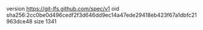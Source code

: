 version https://git-lfs.github.com/spec/v1
oid sha256:2cc0be0d496cedf2f3d646dd9ec14a47ede29418eb423f67a1dbfc21963dce48
size 1341
